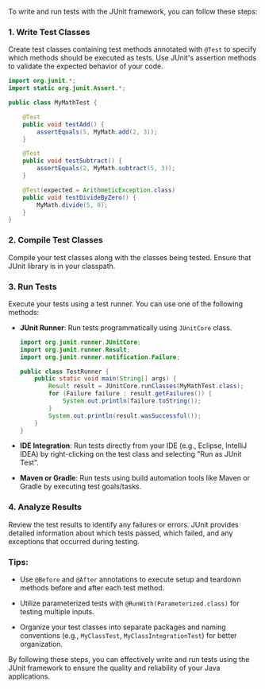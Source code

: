 To write and run tests with the JUnit framework, you can follow these steps:

### 1. Write Test Classes

Create test classes containing test methods annotated with `@Test` to specify which methods should be executed as tests. Use JUnit's assertion methods to validate the expected behavior of your code.

```java
import org.junit.*;
import static org.junit.Assert.*;

public class MyMathTest {

    @Test
    public void testAdd() {
        assertEquals(5, MyMath.add(2, 3));
    }

    @Test
    public void testSubtract() {
        assertEquals(2, MyMath.subtract(5, 3));
    }

    @Test(expected = ArithmeticException.class)
    public void testDivideByZero() {
        MyMath.divide(5, 0);
    }
}
```

### 2. Compile Test Classes

Compile your test classes along with the classes being tested. Ensure that JUnit library is in your classpath.

### 3. Run Tests

Execute your tests using a test runner. You can use one of the following methods:

- **JUnit Runner**: Run tests programmatically using `JUnitCore` class.

    ```java
    import org.junit.runner.JUnitCore;
    import org.junit.runner.Result;
    import org.junit.runner.notification.Failure;

    public class TestRunner {
        public static void main(String[] args) {
            Result result = JUnitCore.runClasses(MyMathTest.class);
            for (Failure failure : result.getFailures()) {
                System.out.println(failure.toString());
            }
            System.out.println(result.wasSuccessful());
        }
    }
    ```

- **IDE Integration**: Run tests directly from your IDE (e.g., Eclipse, IntelliJ IDEA) by right-clicking on the test class and selecting "Run as JUnit Test".

- **Maven or Gradle**: Run tests using build automation tools like Maven or Gradle by executing test goals/tasks.

### 4. Analyze Results

Review the test results to identify any failures or errors. JUnit provides detailed information about which tests passed, which failed, and any exceptions that occurred during testing.

### Tips:

- Use `@Before` and `@After` annotations to execute setup and teardown methods before and after each test method.

- Utilize parameterized tests with `@RunWith(Parameterized.class)` for testing multiple inputs.

- Organize your test classes into separate packages and naming conventions (e.g., `MyClassTest`, `MyClassIntegrationTest`) for better organization.

By following these steps, you can effectively write and run tests using the JUnit framework to ensure the quality and reliability of your Java applications.